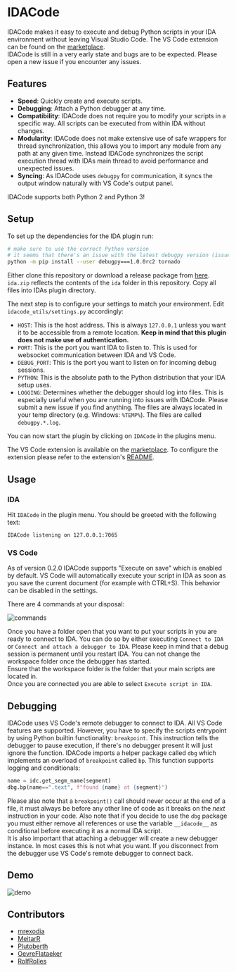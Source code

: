 # IDACode
IDACode makes it easy to execute and debug Python scripts in your IDA environment without leaving Visual Studio Code. The VS Code extension can be found on the [marketplace](https://marketplace.visualstudio.com/items?itemName=Layle.idacode).  
IDACode is still in a very early state and bugs are to be expected. Please open a new issue if you encounter any issues.

## Features
* **Speed**: Quickly create and execute scripts.
* **Debugging**: Attach a Python debugger at any time.
* **Compatibility**: IDACode does not require you to modify your scripts in a specific way. All scripts can be executed from within IDA without changes.
* **Modularity**: IDACode does not make extensive use of safe wrappers for thread synchronization, this allows you to import any module from any path at any given time. Instead IDACode synchronizes the script execution thread with IDAs main thread to avoid performance and unexpected issues.
* **Syncing**: As IDACode uses `debugpy` for communication, it syncs the output window naturally with VS Code's output panel.

IDACode supports both Python 2 and Python 3!

## Setup
To set up the dependencies for the IDA plugin run:

```sh
# make sure to use the correct Python version
# it seems that there's an issue with the latest debugpy version (issue #19)
python -m pip install --user debugpy===1.0.0rc2 tornado
```

Either clone this repository or download a release package from [here](https://github.com/ioncodes/idacode/releases). `ida.zip` reflects the contents of the `ida` folder in this repository. Copy all files into IDAs plugin directory.  

The next step is to configure your settings to match your environment. Edit `idacode_utils/settings.py` accordingly:

* `HOST`: This is the host address. This is always `127.0.0.1` unless you want it to be accessible from a remote location. **Keep in mind that this plugin does not make use of authentication.**
* `PORT`: This is the port you want IDA to listen to. This is used for websocket communication between IDA and VS Code.
* `DEBUG_PORT`: This is the port you want to listen on for incoming debug sessions.
* `PYTHON`: This is the absolute path to the Python distribution that your IDA setup uses.
* `LOGGING`: Determines whether the debugger should log into files. This is especially useful when you are running into issues with IDACode. Please submit a new issue if you find anything. The files are always located in your temp directory (e.g. Windows: `%TEMP%`). The files are called `debugpy.*.log`.

You can now start the plugin by clicking on `IDACode` in the plugins menu.  

The VS Code extension is available on the [marketplace](https://marketplace.visualstudio.com/items?itemName=Layle.idacode). To configure the extension please refer to the extension's [README](https://github.com/ioncodes/idacode/tree/master/idacode#extension-settings).

## Usage

### IDA
Hit `IDACode` in the plugin menu. You should be greeted with the following text:

```
IDACode listening on 127.0.0.1:7065
```

### VS Code
As of version 0.2.0 IDACode supports "Execute on save" which is enabled by default. VS Code will automatically execute your script in IDA as soon as you save the current document (for example with CTRL+S). This behavior can be disabled in the settings.  

There are 4 commands at your disposal:

![commands](images/commands.png)

Once you have a folder open that you want to put your scripts in you are ready to connect to IDA. You can do so by either executing `Connect to IDA` or `Connect and attach a debugger to IDA`. Please keep in mind that a debug session is permanent until you restart IDA. You can not change the workspace folder once the debugger has started.  
Ensure that the workspace folder is the folder that your main scripts are located in.  
Once you are connected you are able to select `Execute script in IDA`.

## Debugging
IDACode uses VS Code's remote debugger to connect to IDA. All VS Code features are supported. However, you have to specify the scripts entrypoint by using Python builtin functionality: `breakpoint`. This instruction tells the debugger to pause execution, if there's no debugger present it will just ignore the function. IDACode imports a helper package called `dbg` which implements an overload of `breakpoint` called `bp`. This function supports logging and conditionals:  

```py
name = idc.get_segm_name(segment)
dbg.bp(name==".text", f"found {name} at {segment}")
```

Please also note that a `breakpoint()` call should never occur at the end of a file, it must always be before any other line of code as it breaks on the _next_ instruction in your code. Also note that if you decide to use the `dbg` package you must either remove all references or use the variable `__idacode__` as conditional before executing it as a normal IDA script.  
It is also important that attaching a debugger will create a new debugger instance. In most cases this is not what you want. If you disconnect from the debugger use VS Code's remote debugger to connect back.

## Demo
![demo](idacode/images/preview.gif)

## Contributors
* [mrexodia](https://github.com/mrexodia)
* [MeitarR](https://github.com/MeitarR)
* [Plutoberth](https://github.com/Plutoberth)
* [OevreFlataeker](https://github.com/OevreFlataeker)
* [RolfRolles](https://github.com/RolfRolles)